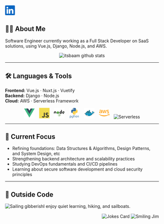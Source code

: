 <p align="left">
  <a href="https://www.linkedin.com/in/caio-mellof">
    <img height="32" alt="LinkedIn" src="assets/icons/linkedin.png" />
  </a>
</p>

## 👨‍💻 About Me

Software Engineer currently working as a Full Stack Developer on SaaS solutions, using Vue.js, Django, Node.js, and AWS.

<p align="center">
  <img src="https://github-readme-stats.vercel.app/api?username=itsbaam&show_icons=true&include_all_commits=true&theme=transparent" alt="itsbaam github stats" />
</p>

---

## 🛠️ Languages & Tools

**Frontend:** Vue.js · Nuxt.js · Vuetify  
**Backend:** Django · Node.js  
**Cloud:** AWS · Serverless Framework

<p align="center">
  <img src="https://raw.githubusercontent.com/devicons/devicon/master/icons/vuejs/vuejs-original.svg" alt="Vue.js" width="35" height="35" style="margin-right: 10px;" />
  <img src="https://raw.githubusercontent.com/devicons/devicon/master/icons/javascript/javascript-original.svg" alt="JavaScript" width="35" height="35" style="margin-right: 10px;" />
  <img src="https://raw.githubusercontent.com/devicons/devicon/master/icons/nodejs/nodejs-original-wordmark.svg" alt="Node.js" width="35" height="35" style="margin-right: 10px;" />
  <img src="https://raw.githubusercontent.com/devicons/devicon/master/icons/python/python-original-wordmark.svg" alt="Python" width="35" height="35" style="margin-right: 10px;" />
  <img src="https://raw.githubusercontent.com/devicons/devicon/master/icons/docker/docker-original.svg" alt="Docker" width="35" height="35" style="margin-right: 10px;" />
  <img src="https://raw.githubusercontent.com/devicons/devicon/master/icons/amazonwebservices/amazonwebservices-plain-wordmark.svg" alt="AWS" width="35" height="35" style="margin-right: 10px;" />
  <img src="https://www.vectorlogo.zone/logos/serverless/serverless-icon.svg" alt="Serverless" width="35" height="35" />
</p>

---

## 🎯 Current Focus

- Refining foundations: Data Structures & Algorithms, Design Patterns, and System Design, etc  
- Strengthening backend architecture and scalability practices  
- Studying DevOps fundamentals and CI/CD pipelines  
- Learning about secure software development and cloud security principles

---

## 🌱 Outside Code

<div>
  <p align="left"> <img align="left" src="https://media.giphy.com/media/l2Jee7fAGkBmmlsm4/giphy.gif" alt="Sailing gibberish" height="160"/> <p align="left">I enjoy quiet learning, hiking, and sailboats.</p></p> <p align="right"> <img align="center" src="https://readme-jokes.vercel.app/api?theme=blueberry&hideBorder" alt="Jokes Card" /> <img align="center" src="https://media.giphy.com/media/v1.Y2lkPTc5MGI3NjExdmI1a2lhNjQybmxlYWV2bHh5MTk0ajU5ZWJ6NnlvOHhqMDI5aWRzaiZlcD12MV9naWZzX3NlYXJjaCZjdD1n/QnMJm9bVR9nDa/giphy.gif" alt="Smiling Jim" height="220"/></p>
</div>

